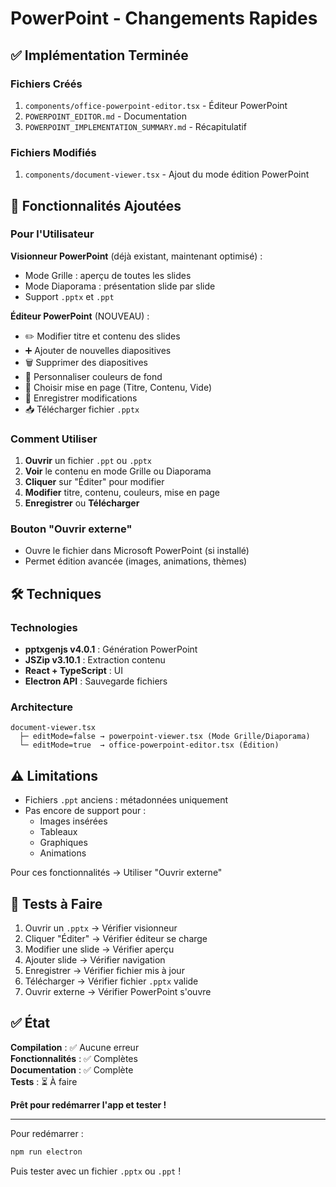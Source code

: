 # PowerPoint - Changements Rapides

## ✅ Implémentation Terminée

### Fichiers Créés
1. `components/office-powerpoint-editor.tsx` - Éditeur PowerPoint
2. `POWERPOINT_EDITOR.md` - Documentation
3. `POWERPOINT_IMPLEMENTATION_SUMMARY.md` - Récapitulatif

### Fichiers Modifiés
1. `components/document-viewer.tsx` - Ajout du mode édition PowerPoint

## 🎯 Fonctionnalités Ajoutées

### Pour l'Utilisateur

**Visionneur PowerPoint** (déjà existant, maintenant optimisé) :
- Mode Grille : aperçu de toutes les slides
- Mode Diaporama : présentation slide par slide
- Support `.pptx` et `.ppt`

**Éditeur PowerPoint** (NOUVEAU) :
- ✏️ Modifier titre et contenu des slides
- ➕ Ajouter de nouvelles diapositives
- 🗑️ Supprimer des diapositives
- 🎨 Personnaliser couleurs de fond
- 📐 Choisir mise en page (Titre, Contenu, Vide)
- 💾 Enregistrer modifications
- 📥 Télécharger fichier `.pptx`

### Comment Utiliser

1. **Ouvrir** un fichier `.ppt` ou `.pptx`
2. **Voir** le contenu en mode Grille ou Diaporama
3. **Cliquer** sur "Éditer" pour modifier
4. **Modifier** titre, contenu, couleurs, mise en page
5. **Enregistrer** ou **Télécharger**

### Bouton "Ouvrir externe"
- Ouvre le fichier dans Microsoft PowerPoint (si installé)
- Permet édition avancée (images, animations, thèmes)

## 🛠️ Techniques

### Technologies
- **pptxgenjs v4.0.1** : Génération PowerPoint
- **JSZip v3.10.1** : Extraction contenu
- **React + TypeScript** : UI
- **Electron API** : Sauvegarde fichiers

### Architecture
```
document-viewer.tsx
  ├─ editMode=false → powerpoint-viewer.tsx (Mode Grille/Diaporama)
  └─ editMode=true  → office-powerpoint-editor.tsx (Édition)
```

## ⚠️ Limitations

- Fichiers `.ppt` anciens : métadonnées uniquement
- Pas encore de support pour :
  - Images insérées
  - Tableaux
  - Graphiques
  - Animations
  
Pour ces fonctionnalités → Utiliser "Ouvrir externe"

## 🧪 Tests à Faire

1. Ouvrir un `.pptx` → Vérifier visionneur
2. Cliquer "Éditer" → Vérifier éditeur se charge
3. Modifier une slide → Vérifier aperçu
4. Ajouter slide → Vérifier navigation
5. Enregistrer → Vérifier fichier mis à jour
6. Télécharger → Vérifier fichier `.pptx` valide
7. Ouvrir externe → Vérifier PowerPoint s'ouvre

## ✅ État

**Compilation** : ✅ Aucune erreur  
**Fonctionnalités** : ✅ Complètes  
**Documentation** : ✅ Complète  
**Tests** : ⏳ À faire  

**Prêt pour redémarrer l'app et tester !**

---

Pour redémarrer :
```bash
npm run electron
```

Puis tester avec un fichier `.pptx` ou `.ppt` !

